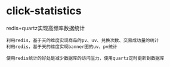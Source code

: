 # click-statistics
redis+quartz实现高频率数据统计



```
利用redis，基于天的维度实现商品的pv、uv、兑换次数、交易成功量的统计
利用redis，基于天的维度实现banner图的uv、pv统计

使用redis统计的好处是减少数据库的访问压力，使用quartz定时更新到数据库
```
